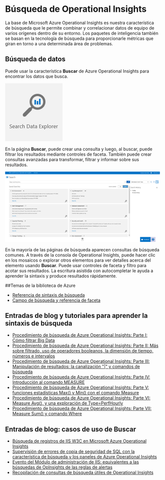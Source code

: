 <properties 
	pageTitle="Búsqueda de Operational Insights" 
	description="Puede usar la característica de búsqueda de Azure Operational Insights para encontrar los datos que busca" 
	services="operational-insights" 
	documentationCenter="" 
	authors="bandersmsft" 
	manager="jwhit" 
	editor=""/>

<tags 
	ms.service="operational-insights" 
	ms.workload="na" 
	ms.tgt_pltfrm="na" 
	ms.devlang="na" 
	ms.topic="article" 
	ms.date="03/20/2015" 
	ms.author="banders"/>

# Búsqueda de Operational Insights
La base de Microsoft Azure Operational Insights es nuestra característica de búsqueda que le permite combinar y correlacionar datos de equipo de varios orígenes dentro de su entorno. Los paquetes de inteligencia también se basan en la tecnología de búsqueda para proporcionarle métricas que giran en torno a una determinada área de problemas.


## Búsqueda de datos
Puede usar la característica **Buscar** de Azure Operational Insights para encontrar los datos que busca. 

![Imagen del mosaico Buscar](./media/operational-insights-search/overview-search.png)

En la página **Buscar**, puede crear una consulta y luego, al buscar, puede filtrar los resultados mediante controles de faceta. También puede crear consultas avanzadas para transformar, filtrar y informar sobre sus resultados.

![Imagen del mosaico Buscar](./media/operational-insights-search/search-01.png)

En la mayoría de las páginas de búsqueda aparecen consultas de búsqueda comunes. A través de la consola de Operational Insights, puede hacer clic en los mosaicos o explorar otros elementos para ver detalles acerca del elemento usando **Buscar**.
Puede usar controles de faceta y filtro para acotar sus resultados. La escritura asistida con autocompletar le ayuda a aprender la sintaxis y produce resultados rápidamente.

##Temas de la biblioteca de Azure 
- [Referencia de sintaxis de búsqueda](https://msdn.microsoft.com/library/azure/dn884655.aspx  "Search Syntax Reference")
- [Campo de búsqueda y referencia de faceta](https://msdn.microsoft.com/library/azure/dn884648.aspx "Search field and facet reference")  
 
 
## Entradas de blog y tutoriales para aprender la sintaxis de búsqueda
- [Procedimiento de búsqueda de Azure Operational Insights: Parte I: Cómo filtrar Big Data](http://blogs.msdn.com/b/dmuscett/archive/2014/10/19/advisor-search-first-steps-how-to-filter-data-part-i.aspx)
- [Procedimiento de búsqueda de Azure Operational Insights: Parte II: Más sobre filtrado, uso de operadores booleanos, la dimensión de tiempo, números e intervalos](http://blogs.msdn.com/b/dmuscett/archive/2014/10/19/advisor-search-how-to-part-ii-more-on-filtering-using-boolean-operators-and-the-time-dimension.aspx)
- [Procedimiento de búsqueda de Azure Operational Insights: Parte III: Manipulación de resultados: la canalización "|" y comandos de búsqueda](http://blogs.msdn.com/b/dmuscett/archive/2014/10/19/advisor-search-how-to-part-iii-manipulating-results-the-pipeline-and-search-commands.aspx)
- [Procedimiento de búsqueda de Azure Operational Insights: Parte IV: Introducción al comando MEASURE](http://blogs.msdn.com/b/dmuscett/archive/2014/10/29/operational-insights-search-how-to-part-iv-introducing-the-measure-command.aspx)
- [Procedimiento de búsqueda de Azure Operational Insights: Parte V: funciones estadísticas Max() y Min() con el comando Measure](http://blogs.msdn.com/b/dmuscett/archive/2014/10/29/azure-operational-insights-search-howto-part-v-max-and-min-statistical-functions-with-measure-command.aspx)
- [Procedimiento de búsqueda de Azure Operational Insights: Parte VI: Measure Avg(), y una exploración de Type=PerfHourly](http://blogs.msdn.com/b/dmuscett/archive/2014/10/31/azure-operational-insights-search-how-to-part-vi-measure-avg-and-an-exploration-of-type-perfhourly.aspx)
- [Procedimiento de búsqueda de Azure Operational Insights: Parte VII: Measure Sum() y comando Where](http://blogs.msdn.com/b/dmuscett/archive/2014/11/10/azure-operational-insights-search-hot-to-part-vii-measure-sum-and-where-command.aspx)

## Entradas de blog: casos de uso de Buscar
- [Búsqueda de registros de IIS W3C en Microsoft Azure Operational Insights](http://blogs.msdn.com/b/dmuscett/archive/2014/09/20/w3c-iis-logs-search-in-system-center-advisor-limited-preview.aspx)
- [Supervisión de errores de copia de seguridad de SQL con la característica de búsqueda y los paneles de Azure Operational Insights](http://blogs.msdn.com/b/dmuscett/archive/2015/02/21/monitoring-sql-backup-failures-with-azure-operational-insights-search-and-dashboards.aspx)
- [Evento del Módulo de administración de IIS: equivalentes a las búsquedas de OpInsights de las reglas de alertas](http://blogs.msdn.com/b/dmuscett/archive/2014/11/05/iis-mp-event-alerting-rules-s-opinsights-searches-equivalents.aspx)
- [Recopilación de consultas de búsqueda útiles de Operational Insights](http://blogs.msdn.com/b/dmuscett/archive/2014/10/19/advisor-searches-collection.aspx)


<!--HONumber=52--> 